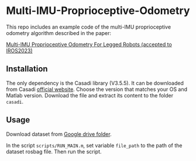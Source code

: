 # Multi-IMU-Proprioceptive-Odometry

This repo includes an example code of the multi-IMU proprioceptive odometry algorithm described in the paper:

[Multi-IMU Proprioceptive Odometry For Legged Robots (accepted to IROS2023)](https://roboticexplorationlab.org/papers/foot_imu_iros2023.pdf)

## Installation

The only dependency is the Casadi library (V3.5.5). It can be downloaded from Casadi [official website](https://web.casadi.org/get/). Choose the version that matches your OS and Matlab version. Download the file and extract its content to the folder `casadi`.

## Usage

Download dataset from [Google drive folder](https://drive.google.com/drive/folders/174qgyZykdeqs4t8N7NnVp_i18W1NxHYY?usp=sharing).

In the script `scripts/RUN_MAIN.m`, set variable `file_path` to the path of the dataset rosbag file. Then run the script.
